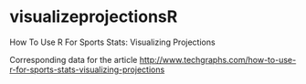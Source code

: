 # visualizeprojectionsR
How To Use R For Sports Stats: Visualizing Projections

Corresponding data for the article http://www.techgraphs.com/how-to-use-r-for-sports-stats-visualizing-projections
